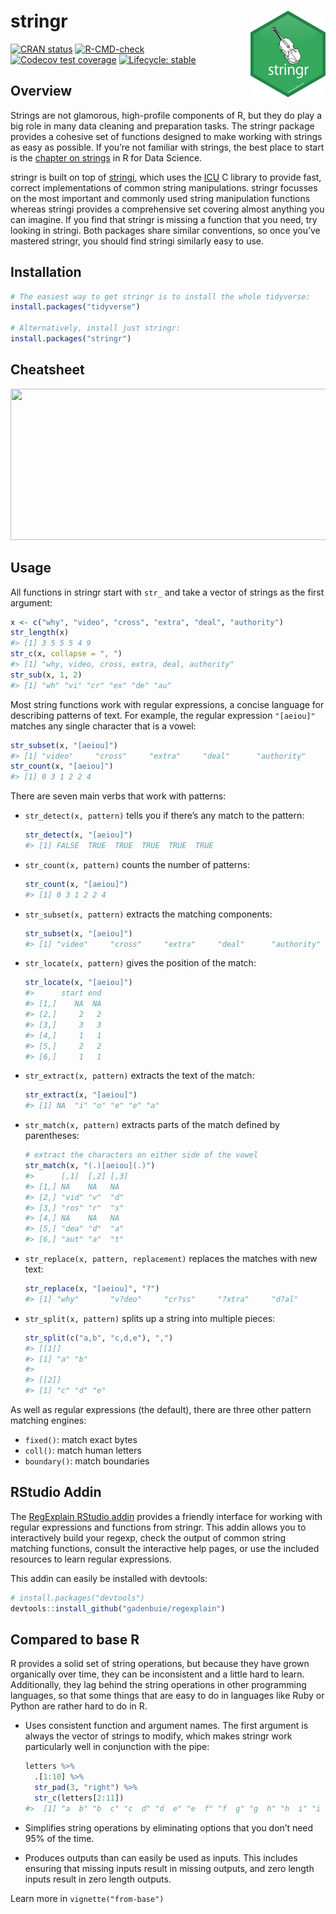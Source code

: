 
<!-- README.md is generated from README.Rmd. Please edit that file -->

# stringr <a href='https://stringr.tidyverse.org'><img src='man/figures/logo.png' align="right" height="139" /></a>

<!-- badges: start -->

[![CRAN
status](https://www.r-pkg.org/badges/version/stringr)](https://cran.r-project.org/package=stringr)
[![R-CMD-check](https://github.com/tidyverse/stringr/workflows/R-CMD-check/badge.svg)](https://github.com/tidyverse/stringr/actions)
[![Codecov test
coverage](https://codecov.io/gh/tidyverse/stringr/branch/main/graph/badge.svg)](https://app.codecov.io/gh/tidyverse/stringr?branch=main)
[![Lifecycle:
stable](https://img.shields.io/badge/lifecycle-stable-brightgreen.svg)](https://lifecycle.r-lib.org/articles/stages.html#stable)
<!-- badges: end -->

## Overview

Strings are not glamorous, high-profile components of R, but they do
play a big role in many data cleaning and preparation tasks. The stringr
package provides a cohesive set of functions designed to make working
with strings as easy as possible. If you’re not familiar with strings,
the best place to start is the [chapter on
strings](https://r4ds.had.co.nz/strings.html) in R for Data Science.

stringr is built on top of
[stringi](https://github.com/gagolews/stringi), which uses the
[ICU](https://icu.unicode.org) C library to provide fast, correct
implementations of common string manipulations. stringr focusses on the
most important and commonly used string manipulation functions whereas
stringi provides a comprehensive set covering almost anything you can
imagine. If you find that stringr is missing a function that you need,
try looking in stringi. Both packages share similar conventions, so once
you’ve mastered stringr, you should find stringi similarly easy to use.

## Installation

``` r
# The easiest way to get stringr is to install the whole tidyverse:
install.packages("tidyverse")

# Alternatively, install just stringr:
install.packages("stringr")
```

## Cheatsheet

<a href="https://github.com/rstudio/cheatsheets/blob/main/strings.pdf"><img src="https://raw.githubusercontent.com/rstudio/cheatsheets/main/pngs/thumbnails/strings-cheatsheet-thumbs.png" width="630" height="242"/></a>

## Usage

All functions in stringr start with `str_` and take a vector of strings
as the first argument:

``` r
x <- c("why", "video", "cross", "extra", "deal", "authority")
str_length(x) 
#> [1] 3 5 5 5 4 9
str_c(x, collapse = ", ")
#> [1] "why, video, cross, extra, deal, authority"
str_sub(x, 1, 2)
#> [1] "wh" "vi" "cr" "ex" "de" "au"
```

Most string functions work with regular expressions, a concise language
for describing patterns of text. For example, the regular expression
`"[aeiou]"` matches any single character that is a vowel:

``` r
str_subset(x, "[aeiou]")
#> [1] "video"     "cross"     "extra"     "deal"      "authority"
str_count(x, "[aeiou]")
#> [1] 0 3 1 2 2 4
```

There are seven main verbs that work with patterns:

- `str_detect(x, pattern)` tells you if there’s any match to the
  pattern:

  ``` r
  str_detect(x, "[aeiou]")
  #> [1] FALSE  TRUE  TRUE  TRUE  TRUE  TRUE
  ```

- `str_count(x, pattern)` counts the number of patterns:

  ``` r
  str_count(x, "[aeiou]")
  #> [1] 0 3 1 2 2 4
  ```

- `str_subset(x, pattern)` extracts the matching components:

  ``` r
  str_subset(x, "[aeiou]")
  #> [1] "video"     "cross"     "extra"     "deal"      "authority"
  ```

- `str_locate(x, pattern)` gives the position of the match:

  ``` r
  str_locate(x, "[aeiou]")
  #>      start end
  #> [1,]    NA  NA
  #> [2,]     2   2
  #> [3,]     3   3
  #> [4,]     1   1
  #> [5,]     2   2
  #> [6,]     1   1
  ```

- `str_extract(x, pattern)` extracts the text of the match:

  ``` r
  str_extract(x, "[aeiou]")
  #> [1] NA  "i" "o" "e" "e" "a"
  ```

- `str_match(x, pattern)` extracts parts of the match defined by
  parentheses:

  ``` r
  # extract the characters on either side of the vowel
  str_match(x, "(.)[aeiou](.)")
  #>      [,1]  [,2] [,3]
  #> [1,] NA    NA   NA  
  #> [2,] "vid" "v"  "d" 
  #> [3,] "ros" "r"  "s" 
  #> [4,] NA    NA   NA  
  #> [5,] "dea" "d"  "a" 
  #> [6,] "aut" "a"  "t"
  ```

- `str_replace(x, pattern, replacement)` replaces the matches with new
  text:

  ``` r
  str_replace(x, "[aeiou]", "?")
  #> [1] "why"       "v?deo"     "cr?ss"     "?xtra"     "d?al"      "?uthority"
  ```

- `str_split(x, pattern)` splits up a string into multiple pieces:

  ``` r
  str_split(c("a,b", "c,d,e"), ",")
  #> [[1]]
  #> [1] "a" "b"
  #> 
  #> [[2]]
  #> [1] "c" "d" "e"
  ```

As well as regular expressions (the default), there are three other
pattern matching engines:

- `fixed()`: match exact bytes
- `coll()`: match human letters
- `boundary()`: match boundaries

## RStudio Addin

The [RegExplain RStudio
addin](https://www.garrickadenbuie.com/project/regexplain/) provides a
friendly interface for working with regular expressions and functions
from stringr. This addin allows you to interactively build your regexp,
check the output of common string matching functions, consult the
interactive help pages, or use the included resources to learn regular
expressions.

This addin can easily be installed with devtools:

``` r
# install.packages("devtools")
devtools::install_github("gadenbuie/regexplain")
```

## Compared to base R

R provides a solid set of string operations, but because they have grown
organically over time, they can be inconsistent and a little hard to
learn. Additionally, they lag behind the string operations in other
programming languages, so that some things that are easy to do in
languages like Ruby or Python are rather hard to do in R.

- Uses consistent function and argument names. The first argument is
  always the vector of strings to modify, which makes stringr work
  particularly well in conjunction with the pipe:

  ``` r
  letters %>%
    .[1:10] %>% 
    str_pad(3, "right") %>%
    str_c(letters[2:11])
  #>  [1] "a  b" "b  c" "c  d" "d  e" "e  f" "f  g" "g  h" "h  i" "i  j" "j  k"
  ```

- Simplifies string operations by eliminating options that you don’t
  need 95% of the time.

- Produces outputs than can easily be used as inputs. This includes
  ensuring that missing inputs result in missing outputs, and zero
  length inputs result in zero length outputs.

Learn more in `vignette("from-base")`
